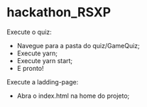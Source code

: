 # hackathon_RSXP

Execute o quiz:
- Navegue para a pasta do quiz/GameQuiz;
- Execute yarn;
- Execute yarn start;
- E pronto!

Execute a ladding-page:
- Abra o index.html na home do projeto;